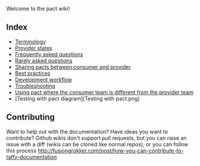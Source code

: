Welcome to the pact wiki!

## Index
* [Terminology](Terminology)
* [Provider states](Provider-states)
* [Frequently asked questions](FAQ)
* [Rarely asked questions](RAQ)
* [Sharing pacts between consumer and provider](Sharing-pacts-between-consumer-and-provider)
* [Best practices](Best-practices)
* [Development workflow](Development-workflow)
* [Troubleshooting](Troubleshooting)
* [Using pact where the consumer team is different from the provider team](Using-pact-where-the-consumer-team-is-different-from-the-provider-team)
* [Testing with pact diagram](Testing with pact.png)

## Contributing

Want to help out with the documentation? Have ideas you want to contribute? Github wikis don't support pull requests, but you can raise an issue with a diff (wikis can be cloned like normal repos), or you can follow this process http://fusiongrokker.com/post/how-you-can-contribute-to-taffy-documentation